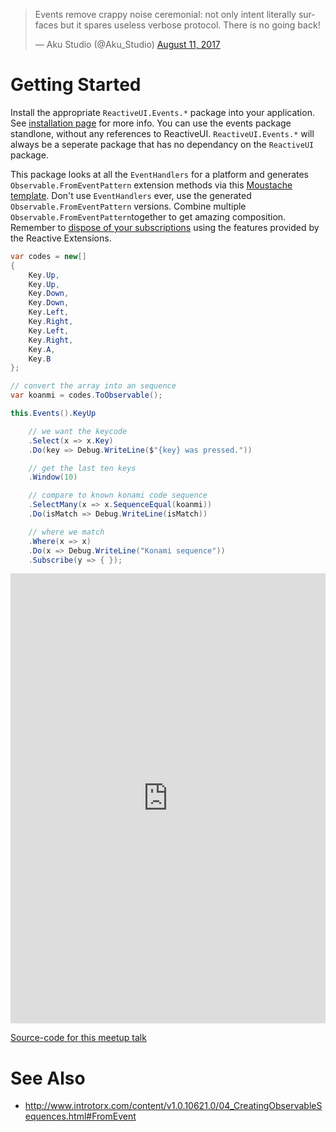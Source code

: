 <blockquote class="twitter-tweet" data-conversation="none" data-lang="en"><p lang="en" dir="ltr">Events remove crappy noise ceremonial: not only intent literally surfaces but it spares useless verbose protocol. There is no going back!</p>&mdash; Aku Studio (@Aku_Studio) <a href="https://twitter.com/Aku_Studio/status/895918988412190722">August 11, 2017</a></blockquote>
<script async src="//platform.twitter.com/widgets.js" charset="utf-8"></script>

# Getting Started

Install the appropriate `ReactiveUI.Events.*` package into your application. See <a href="https://reactiveui.net/docs/getting-started/installation/">installation page</a> for more info. You can use the events package standlone, without any references to ReactiveUI. `ReactiveUI.Events.*` will always be a seperate package that has no dependancy on the `ReactiveUI` package.

This package looks at all the `EventHandlers` for a platform and generates  `Observable.FromEventPattern` extension methods via this [Moustache template](https://github.com/reactiveui/ReactiveUI/blob/master/src/EventBuilder/DefaultTemplate.mustache). Don't use `EventHandlers` ever, use the generated `Observable.FromEventPattern` versions. Combine multiple `Observable.FromEventPattern`together to get amazing composition. Remember to [dispose of your subscriptions](https://reactiveui.net/docs/concepts/reactive-programming/subscriptions#lifecycle) using the features provided by the Reactive Extensions.

```csharp
var codes = new[]
{
    Key.Up,
    Key.Up,
    Key.Down,
    Key.Down,
    Key.Left,
    Key.Right,
    Key.Left,
    Key.Right,
    Key.A,
    Key.B
};

// convert the array into an sequence
var koanmi = codes.ToObservable();

this.Events().KeyUp

    // we want the keycode
    .Select(x => x.Key)
    .Do(key => Debug.WriteLine($"{key} was pressed."))

    // get the last ten keys
    .Window(10)

    // compare to known konami code sequence
    .SelectMany(x => x.SequenceEqual(koanmi))
    .Do(isMatch => Debug.WriteLine(isMatch))

    // where we match
    .Where(x => x)
    .Do(x => Debug.WriteLine("Konami sequence"))
    .Subscribe(y => { });
```


<iframe width="100%" height="720" src="https://www.youtube.com/embed/tNn-7fen3DA" frameborder="0" allowfullscreen></iframe>

[Source-code for this meetup talk](https://github.com/reactiveui/meetups/blob/master/002%20-%20reactiveui-events%20-%20the%20super%20cool%20package.zip)

# See Also
* http://www.introtorx.com/content/v1.0.10621.0/04_CreatingObservableSequences.html#FromEvent
